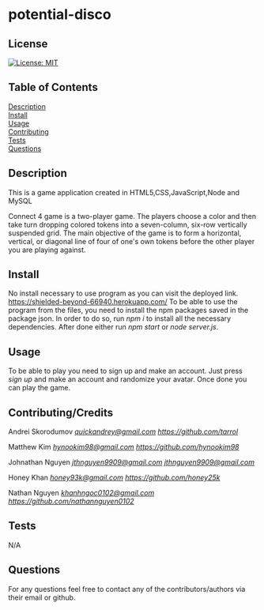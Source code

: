 # potential-disco

## License
[![License: MIT](https://img.shields.io/badge/License-MIT-yellow.svg)](https://opensource.org/licenses/MIT)

## Table of Contents
[Description](#description)  
[Install](#install)  
[Usage](#usage)  
[Contributing](#contributing)  
[Tests](#tests)  
[Questions](#questions)  

## Description
This is a game application created in HTML5,CSS,JavaScript,Node and MySQL

Connect 4 game is a two-player game. The players choose a color and then take turn dropping colored tokens into a seven-column, six-row vertically suspended grid.
The main objective of the game is to form a horizontal, vertical, or diagonal line of four of one's own tokens before the other player you are playing against.
 
## Install
No install necessary to use program as you can visit the deployed link. 
https://shielded-beyond-66940.herokuapp.com/ 
To be able to use the program from the files, you need to install the npm packages saved in the package json. In order to do so, run *npm i* to install all the necessary dependencies. After done either run *npm start* or *node server.js*.

## Usage
To be able to play you need to sign up and make an account. Just press *sign up* and make an account and randomize your avatar. Once done you can play the game. 

## Contributing/Credits
Andrei Skorodumov 
*quickandrey@gmail.com*
*https://github.com/tarrol*

Matthew Kim
*hynookim98@gmail.com*
*https://github.com/hynookim98*

Johnathan Nguyen
*jthnguyen9909@gmail.com*
*jthnguyen9909@gmail.com*

Honey Khan
*honey93k@gmail.com*
*https://github.com/honey25k*

Nathan Nguyen 
*khanhngoc0102@gmail.com*
*https://github.com/nathannguyen0102*

## Tests
N/A

## Questions
For any questions feel free to contact any of the contributors/authors via their email or github.
